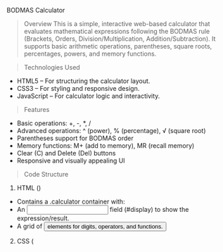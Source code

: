 BODMAS Calculator
> Overview
This is a simple, interactive web-based calculator that evaluates mathematical expressions following the BODMAS rule (Brackets, Orders, Division/Multiplication, Addition/Subtraction). It supports basic arithmetic operations, parentheses, square roots, percentages, powers, and memory functions.

> Technologies Used
* HTML5 – For structuring the calculator layout.
* CSS3 – For styling and responsive design. 
* JavaScript – For calculator logic and interactivity.

> Features
* Basic operations: +, -, *, /
* Advanced operations: ^ (power), % (percentage), √ (square root)
* Parentheses support for BODMAS order
* Memory functions: M+ (add to memory), MR (recall memory)
* Clear (C) and Delete (Del) buttons
* Responsive and visually appealing UI

> Code Structure
1. HTML (<body>)
* Contains a .calculator container with:
* An <input> field (#display) to show the expression/result.
* A grid of <button> elements for digits, operators, and functions.
2. CSS (<style>)
* Styles the calculator with:
* Centered layout using Flexbox.
* Rounded buttons with hover effects.
* Colorful theme using soft blues and yellows.
3. JavaScript (<script>)
Handles all calculator logic:
4. appendToDisplay(value)
* Appends the clicked button's value to the display.
5. clearDisplay()
*  Clears the entire input field.
6. calculate()
* Converts:
* √ to Math.sqrt
* % to *0.01
* ^ to ** (exponentiation)
* Uses eval() to compute the result.
* Displays the result or "Error" if invalid.
7. memoryAdd()
* Evaluates the current expression.
* Adds the result to a memory variable if it's a valid number.
8. memoryRecall()
* Appends the stored memory value to the display.
9. deleteEachItem()
* Removes the last character from the display (like backspace).

> Notes
* eval() is used for simplicity but should be avoided in production apps due to security risks.
* The calculator assumes valid input; malformed expressions may return "Error".

> How to Use
* Open the HTML file in any modern browser.
* Click buttons to build your expression.
* Press = to evaluate.
* Use M+ to store results and MR to reuse them.

> Example Expressions
* 5 + 3 * (2 ^ 2) → 17
* √(16) + 10% → 4 + 0.1 → 4.1



